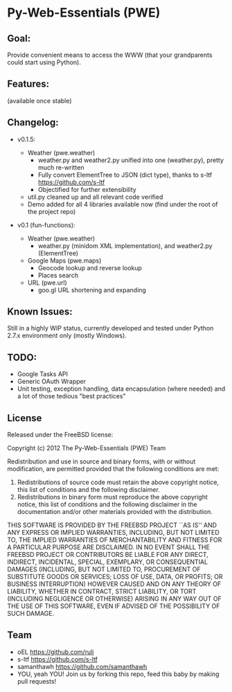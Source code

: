 # Py-Web-Essentials (PWE)

## Goal:

Provide convenient means to access the WWW (that your grandparents could start using Python).

## Features:

(available once stable)

## Changelog:

* v0.1.5:
  * Weather (pwe.weather)
    * weather.py and weather2.py unified into one (weather.py), pretty much re-written
	* Fully convert ElementTree to JSON (dict type), thanks to s-ltf <https://github.com/s-ltf>
	* Objectified for further extensibility
  * util.py cleaned up and all relevant code verified
  * Demo added for all 4 libraries available now (find under the root of the project repo)

* v0.1 (fun-functions):
  * Weather (pwe.weather)
    * weather.py (minidom XML implementation), and weather2.py (ElementTree)
  * Google Maps (pwe.maps)
    * Geocode lookup and reverse lookup
	* Places search
  * URL (pwe.url)
    * goo.gl URL shortening and expanding

## Known Issues:

Still in a highly WIP status, currently developed and tested under Python 2.7.x environment only (mostly Windows).

## TODO:

* Google Tasks API
* Generic OAuth Wrapper
* Unit testing, exception handling, data encapsulation (where needed) and a lot of those tedious "best practices"

## License

Released under the FreeBSD license:

Copyright (c) 2012 The Py-Web-Essentials (PWE) Team

Redistribution and use in source and binary forms, with or without modification, are permitted provided that the following conditions are met:

1. Redistributions of source code must retain the above copyright notice, this list of conditions and the following disclaimer.
2. Redistributions in binary form must reproduce the above copyright notice, this list of conditions and the following disclaimer in the documentation and/or other materials provided with the distribution.

THIS SOFTWARE IS PROVIDED BY THE FREEBSD PROJECT ``AS IS'' AND ANY EXPRESS OR IMPLIED WARRANTIES, INCLUDING, BUT NOT LIMITED TO, THE IMPLIED WARRANTIES OF MERCHANTABILITY AND FITNESS FOR A PARTICULAR PURPOSE ARE DISCLAIMED. IN NO EVENT SHALL THE FREEBSD PROJECT OR CONTRIBUTORS BE LIABLE FOR ANY DIRECT, INDIRECT, INCIDENTAL, SPECIAL, EXEMPLARY, OR CONSEQUENTIAL DAMAGES (INCLUDING, BUT NOT LIMITED TO, PROCUREMENT OF SUBSTITUTE GOODS OR SERVICES; LOSS OF USE, DATA, OR PROFITS; OR BUSINESS INTERRUPTION) HOWEVER CAUSED AND ON ANY THEORY OF LIABILITY, WHETHER IN CONTRACT, STRICT LIABILITY, OR TORT (INCLUDING NEGLIGENCE OR OTHERWISE) ARISING IN ANY WAY OUT OF THE USE OF THIS SOFTWARE, EVEN IF ADVISED OF THE POSSIBILITY OF SUCH DAMAGE.

## Team

* oEL <https://github.com/ruli>
* s-ltf <https://github.com/s-ltf>
* samanthawh <https://github.com/samanthawh>
* YOU, yeah YOU! Join us by forking this repo, feed this baby by making pull requests!